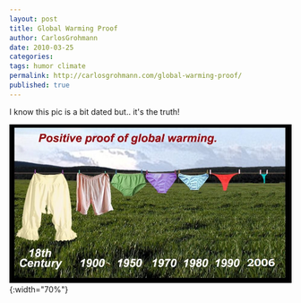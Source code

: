 ```yaml
---
layout: post
title: Global Warming Proof
author: CarlosGrohmann
date: 2010-03-25
categories: 
tags: humor climate
permalink: http://carlosgrohmann.com/global-warming-proof/
published: true
---
```

I know this pic is a bit dated but.. it's the truth!  

![](/img/warmings1.jpg){:width="70%"} 
